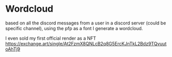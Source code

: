 # Wordcloud

based on all the discord messages from a user in a discord server (could be specific channel), using the pfp as a font I generate a wordcloud.

I even sold my first official render as a NFT https://exchange.art/single/At2FzmX8QNLcB2q8G5ErcKJnTkL2Bdz9TQvuutoAhTj9

